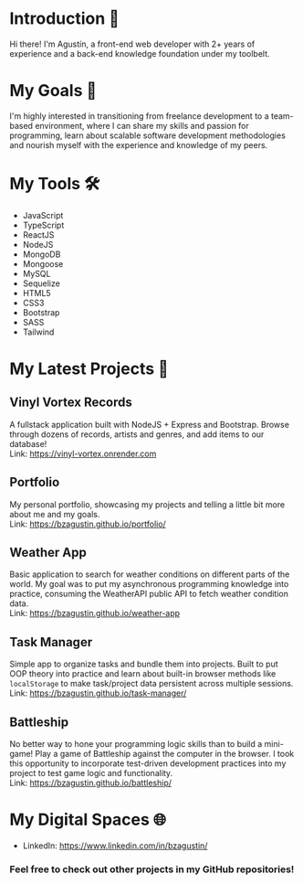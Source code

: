 # Introduction 👋

Hi there! I'm Agustín, a front-end web developer with 2+ years of experience and a back-end knowledge foundation under my toolbelt.<br>

# My Goals 🌱

I'm highly interested in transitioning from freelance development to a team-based environment, where I can share my skills and passion for programming, learn about scalable software development methodologies and nourish myself with the experience and knowledge of my peers.<br>

# My Tools 🛠️
- JavaScript
- TypeScript
- ReactJS
- NodeJS
- MongoDB
- Mongoose
- MySQL
- Sequelize
- HTML5
- CSS3
- Bootstrap
- SASS
- Tailwind<br>

# My Latest Projects 💼

## Vinyl Vortex Records
A fullstack application built with NodeJS + Express and Bootstrap. Browse through dozens of records, artists and genres, and add items to our database!<br>
Link: https://vinyl-vortex.onrender.com

## Portfolio
My personal portfolio, showcasing my projects and telling a little bit more about me and my goals.<br>
Link: https://bzagustin.github.io/portfolio/

## Weather App
Basic application to search for weather conditions on different parts of the world. My goal was to put my asynchronous programming knowledge into practice, consuming the WeatherAPI public API to fetch weather condition data.<br>
Link: https://bzagustin.github.io/weather-app

## Task Manager
Simple app to organize tasks and bundle them into projects. Built to put OOP theory into practice and learn about built-in browser methods like `localStorage` to make task/project data persistent across multiple sessions.<br>
Link: https://bzagustin.github.io/task-manager/

## Battleship
No better way to hone your programming logic skills than to build a mini-game! Play a game of Battleship against the computer in the browser. I took this opportunity to incorporate test-driven development practices into my project to test game logic and functionality.<br>
Link: https://bzagustin.github.io/battleship/

# My Digital Spaces 🌐

- LinkedIn: https://www.linkedin.com/in/bzagustin/<br>

### Feel free to check out other projects in my GitHub repositories!
